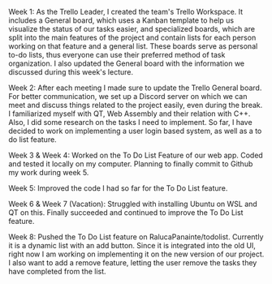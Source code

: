 Week 1:
As the Trello Leader, I created the team's Trello Workspace. It includes a General board, which uses a Kanban template to help us visualize the status of our tasks easier, and specialized boards, which are split into the main features of the project and contain lists for each person working on that feature and a general list. These boards serve as personal to-do lists, thus everyone can use their preferred method of task organization. 
I also updated the General board with the information we discussed during this week's lecture.   

Week 2: 
After each meeting I made sure to update the Trello General board. For better communication, we set up a Discord server on which we can meet and discuss things related to the project easily, even during the break. I familiarized myself with QT, Web Assembly and their relation with C++. Also, I did some research on the tasks I need to implement. So far, I have decided to work on implementing a user login based system, as well as a to do list feature. 

Week 3 & Week 4:
Worked on the To Do List Feature of our web app. Coded and tested it locally on my computer. Planning to finally commit to Github my work during week 5.

Week 5: 
Improved the code I had so far for the To Do List feature. 

Week 6 & Week 7 (Vacation):
Struggled with installing Ubuntu on WSL and QT on this. Finally succeeded and continued to improve the To Do List feature. 

Week 8: 
Pushed the To Do List feature on RalucaPanainte/todolist. Currently it is a dynamic list with an add button. Since it is integrated into the old UI, right now I am working on implementing it on the new version of our project. I also want to add a remove feature, letting the user remove the tasks they have completed from the list. 
